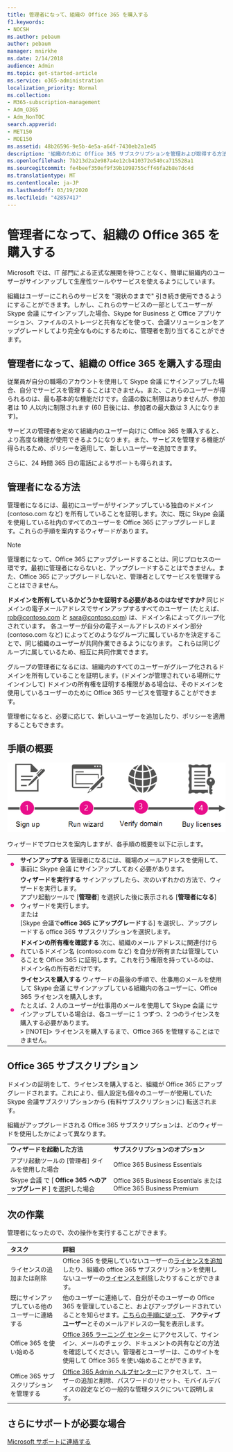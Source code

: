 ```yaml
---
title: 管理者になって、組織の Office 365 を購入する
f1.keywords:
- NOCSH
ms.author: pebaum
author: pebaum
manager: mnirkhe
ms.date: 2/14/2018
audience: Admin
ms.topic: get-started-article
ms.service: o365-administration
localization_priority: Normal
ms.collection:
- M365-subscription-management
- Adm_O365
- Adm_NonTOC
search.appverid:
- MET150
- MOE150
ms.assetid: 48b26596-9e5b-4e5a-a64f-7430eb2a1e45
description: '組織のために Office 365 サブスクリプションを管理および取得する方法について説明します。 '
ms.openlocfilehash: 7b213d2a2e987a4e12cb410372e540ca715528a1
ms.sourcegitcommit: fe4beef350ef9f39b1098755cff46fa2b8e7dc4d
ms.translationtype: MT
ms.contentlocale: ja-JP
ms.lasthandoff: 03/19/2020
ms.locfileid: "42857417"
---
```

# <a name="become-the-admin-and-purchase-office-365-for-your-organization"></a>管理者になって、組織の Office 365 を購入する

Microsoft では、IT 部門による正式な展開を待つことなく、簡単に組織内のユーザーがサインアップして生産性ツールやサービスを使えるようにしています。
  
組織はユーザーにこれらのサービスを "現状のままで" 引き続き使用できるようにすることができます。しかし、これらのサービスの一部としてユーザーが Skype 会議 にサインアップした場合、Skype for Business と Office アプリケーション、ファイルのストレージと共有などを使って、会議ソリューションをアップグレードしてより完全なものにするために、管理者を割り当てることができます。
  
## <a name="why-become-the-admin-and-buy-office-365-for-your-organization"></a>管理者になって、組織の Office 365 を購入する理由

従業員が自分の職場のアカウントを使用して Skype 会議 にサインアップした場合、自分でサービスを管理することはできません。また、これらのユーザーが得られるのは、最も基本的な機能だけです。会議の数に制限はありませんが、参加者は 10 人以内に制限されます (60 日後には、参加者の最大数は 3 人になります)。 
  
サービスの管理者を定めて組織内のユーザー向けに Office 365 を購入すると、より高度な機能が使用できるようになります。また、サービスを管理する機能が得られるため、ポリシーを適用して、新しいユーザーを追加できます。
  
さらに、24 時間 365 日の電話によるサポートも得られます。
  
## <a name="how-to-become-the-admin"></a>管理者になる方法

管理者になるには、最初にユーザーがサインアップしている独自のドメイン (contoso.com など) を所有していることを証明します。次に、既に Skype 会議 を使用している社内のすべてのユーザーを Office 365 にアップグレードします。これらの手順を案内するウィザードがあります。
  
> [!NOTE]
> 管理者になって、Office 365 にアップグレードすることは、同じプロセスの一環です。最初に管理者にならないと、アップグレードすることはできません。また、Office 365 にアップグレードしないと、管理者としてサービスを管理することはできません。 
  
 **ドメインを所有しているかどうかを証明する必要があるのはなぜですか?** 同じドメインの電子メールアドレスでサインアップするすべてのユーザー (たとえば、rob@contoso.com と sara@contoso.com) は、ドメイン名によってグループ化されています。 各ユーザーが自分の電子メールアドレスのドメイン部分 (contoso.com など) によってどのようなグループに属しているかを決定することで、同じ組織のユーザーが共同作業できるようになります。 これらは同じグループに属しているため、相互に共同作業できます。
  
グループの管理者になるには、組織内のすべてのユーザーがグループ化されるドメインを所有していることを証明します。(ドメインが管理されている場所にサインインして) ドメインの所有権を証明する権限がある場合は、そのドメインを使用しているユーザーのために Office 365 サービスを管理することができます。
  
管理者になると、必要に応じて、新しいユーザーを追加したり、ポリシーを適用することもできます。
  
## <a name="overview-of-the-steps"></a>手順の概要

![管理者になって Office 365 を購入することに関連して、フェーズの概要を表すビュー。](../../media/1ee46aff-dccb-4bfd-abb3-811a616009af.png)
  
ウィザードでプロセスを案内しますが、各手順の概要を以下に示します。
  
|||
|:-----|:-----|
|![ピンクの丸の番号 1](../../media/a4da261d-2516-48c5-b58a-9c452b9086b8.png)|**サインアップする** 管理者になるには、職場のメールアドレスを使用して、事前に Skype 会議 にサインアップしておく必要があります。  <br/> |
|![ピンクの丸の番号 2](../../media/de3c1ab4-4f01-4026-b1ba-3265bdb32a89.png)|**ウィザードを実行する** サインアップしたら、次のいずれかの方法で、ウィザードを実行します。  <br/>  アプリ起動ツールで [**管理者**] を選択した後に表示される [**管理者になる**] ウィザードを実行します。  <br/>  または  <br/>  [Skype 会議で**office 365 にアップグレード**する] を選択し、アップグレードする office 365 サブスクリプションを選択します。  <br/> |
|![ピンクの丸の番号 3](../../media/60fa378c-6ac1-4cbd-a782-2fa7ca619dc6.png)|**ドメインの所有権を確認する** 次に、組織のメール アドレスに関連付けられているドメイン名 (contoso.com など) を自分が所有または管理していることを Office 365 に証明します。これを行う権限を持っているのは、ドメイン名の所有者だけです。  <br/> |
|![ピンクの丸の番号 4](../../media/1a0ff2ce-0942-405a-94e3-9bfeb1e5059e.png)|**ライセンスを購入する** ウィザードの最後の手順で、仕事用のメールを使用して Skype 会議 にサインアップしている組織内の各ユーザーに、Office 365 ライセンスを購入します。  <br/> たとえば、2 人のユーザーが仕事用のメールを使用して Skype 会議 にサインアップしている場合は、各ユーザーに 1 つずつ、2 つのライセンスを購入する必要があります。  <br/> > [!NOTE]> ライセンスを購入するまで、Office 365 を管理することはできません。           |

## <a name="your-office-365-subscription"></a>Office 365 サブスクリプション

ドメインの証明をして、ライセンスを購入すると、組織が Office 365 にアップグレードされます。これにより、個人設定も個々のユーザーが使用していた Skype 会議サブスクリプションから (有料サブスクリプションに) 転送されます。
  
組織がアップグレードされる Office 365 サブスクリプションは、どのウィザードを使用したかによって異なります。
  
|||
|:-----|:-----|
|**ウィザードを起動した方法** <br/> |**サブスクリプションのオプション** <br/> |
|アプリ起動ツールの [管理者] タイルを使用した場合  <br/> |Office 365 Business Essentials  <br/> |
|Skype 会議 で [ **Office 365 へのアップグレード** ] を選択した場合  <br/> |Office 365 Business Essentials または Office 365 Business Premium  <br/> |
   
## <a name="whats-next"></a>次の作業

管理者になったので、次の操作を実行することができます。
  
|****タスク****|****詳細****|
|:-----|:-----|
|ライセンスの追加または削除  <br/> |Office 365 を使用していないユーザーの[ライセンスを追加](../../commerce/licenses/buy-licenses.md)したり、組織の office 365 サブスクリプションを使用しないユーザーの[ライセンスを削除](../manage/remove-licenses-from-users.md)したりすることができます。  <br/> |
|既にサインアップしている他のユーザーに連絡する  <br/> |他のユーザーに連絡して、自分がそのユーザーの Office 365 を管理していること、およびアップグレードされていることを知らせます。[こちらの手順に従って](../add-users/add-users.md)、 **アクティブ ユーザー**とそのメールアドレスの一覧を表示します。<br/> |
|Office 365 を使い始める  <br/> |[Office 365 ラーニング センター](https://support.office.com/learn/office365-for-business) にアクセスして、サインイン、メールのチェック、ドキュメントの共有などの方法を確認してください。管理者とユーザーは、このサイトを使用して Office 365 を使い始めることができます。  <br/> |
|Office 365 サブスクリプションを管理する  <br/> |[Office 365 Admin ヘルプセンター](../admin-home.yml)にアクセスして、ユーザーの追加と削除、パスワードのリセット、モバイルデバイスの設定などの一般的な管理タスクについて説明します。  <br/> |

## <a name="still-need-help"></a>さらにサポートが必要な場合

[Microsoft サポートに連絡する](../contact-support-for-business-products.md)
